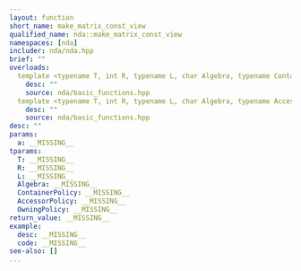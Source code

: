 ```yaml
---
layout: function
short_name: make_matrix_const_view
qualified_name: nda::make_matrix_const_view
namespaces: [nda]
includer: nda/nda.hpp
brief: ""
overloads:
  template <typename T, int R, typename L, char Algebra, typename ContainerPolicy> matrix_view<const T, L> nda::make_matrix_const_view(const basic_array<T, R, L, Algebra, ContainerPolicy> & a):
    desc: ""
    source: nda/basic_functions.hpp
  template <typename T, int R, typename L, char Algebra, typename AccessorPolicy, typename OwningPolicy> matrix_view<const T, L> nda::make_matrix_const_view(const basic_array_view<T, R, L, Algebra, AccessorPolicy, OwningPolicy> & a):
    desc: ""
    source: nda/basic_functions.hpp
desc: ""
params:
  a: __MISSING__
tparams:
  T: __MISSING__
  R: __MISSING__
  L: __MISSING__
  Algebra: __MISSING__
  ContainerPolicy: __MISSING__
  AccessorPolicy: __MISSING__
  OwningPolicy: __MISSING__
return_value: __MISSING__
example:
  desc: __MISSING__
  code: __MISSING__
see-also: []
...
```

